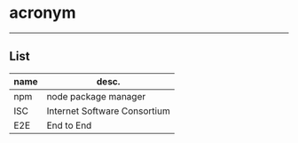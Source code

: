 # acronym

---

## List
|name|desc.|
|----|-----|
|npm|node package manager|
|ISC|Internet Software Consortium|
|E2E|End to End|
